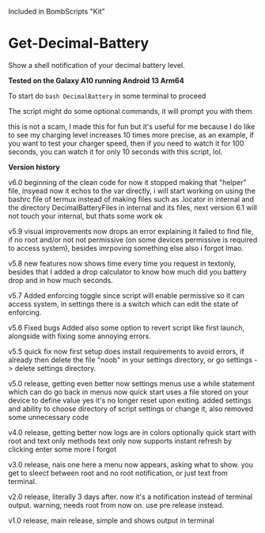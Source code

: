 Included in BombScripts "Kit"

# Get-Decimal-Battery
Show a shell notification of your decimal battery level.

**Tested on the Galaxy A10 running Android 13 Arm64**

To start
do `bash DecimalBattery` in some terminal to proceed

The script might do some optional commands, it will prompt you with them.

this is not a scam, I made this for fun but it's useful for me
because I do like to see my charging level increases 10 times
more precise, as an example, if you want to test your charger
speed, then if you need to watch it for 100 seconds, you can
watch it for only 10 seconds with this script, lol.

**Version history**

v6.0 beginning of the clean code
for now it stopped making that "helper" file, insyead now it
echos to the var directly, i will start working on using
the bashrc file of termux instead of making files such as
.locator in internal
and the directory DecimalBatteryFiles in internal
and its files, next version 6.1 will not touch your internal, but
thats some work ok

v5.9 visual improvements
now drops an error explaining it failed to find file, if no root
and/or not not permissive (on some devices permissive is required
to access system), besides imrpoving something else also i forgot
lmao.

v5.8 new features
now shows time every time you request in textonly,
besides that I added a drop calculator to know
how much did you battery drop and in how much seconds.

v5.7 Added enforcing toggle
since script will enable permissive so it can access system,
in settings there is a switch which can edit the state of enforcing.

v5.6 Fixed bugs
Added also some option to revert script like first launch,
alongside with fixing some annoying errors.

v5.5 quick fix
now first setup does install requirements to avoid errors,
if already then delete the file "noob" in your settings directory,
or go settings -> delete settings directory.

v5.0 release, getting even better
now settings menus use a while statement which can do go back in menus
now quick start uses a file stored on your device to define value
yes it's no longer reset upon exiting.
added settings and ability to choose directory of script settings
or change it, also removed some unnecessary code

v4.0 release, getting better
now logs are in colors optionally
quick start with root and text only methods
text only now supports instant refresh by clicking enter
some more I forgot

v3.0 release, nais one here
a menu now appears, asking what to show.
you get to sleect between root and no root notification,
or just text from terminal.

v2.0 release, literally 3 days after.
now it's a notification instead of terminal output.
warning, needs root from now on. use pre release instead.

v1.0 release, main release, simple and shows output in terminal
